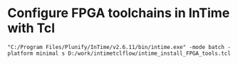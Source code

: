 # Configure FPGA toolchains in InTime with Tcl

`"C:/Program Files/Plunify/InTime/v2.6.11/bin/intime.exe" -mode batch -platform minimal s D:/work/intimetclflow/intime_install_FPGA_tools.tcl`
